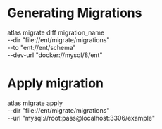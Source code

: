 # Generating Migrations
atlas migrate diff migration_name \
  --dir "file://ent/migrate/migrations" \
  --to "ent://ent/schema" \
  --dev-url "docker://mysql/8/ent"

# Apply migration

atlas migrate apply \
  --dir "file://ent/migrate/migrations" \
  --url "mysql://root:pass@localhost:3306/example"